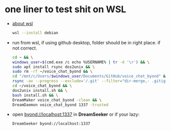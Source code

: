 # one liner to test shit on WSL

* [about wsl](https://learn.microsoft.com/en-us/windows/wsl/install)

    ```bash
    wsl --install debian
    ```

* run from wsl, if using github desktop, folder should be in right place. if not correct.

    ```bash
    cd ~ && \
    windows_user=$(cmd.exe /c echo %USERNAME% | tr -d '\r') && \
    sudo apt install rsync dos2unix && \
    sudo rm -rf ~/voice_chat_byond && \
    cd "/mnt/c/Users/$windows_user/Documents/GitHub/voice_chat_byond" && \
    rsync -av --progress --exclude='/.git' --filter="dir-merge,- .gitignore" ./ ~/voice_chat_byond/ &&\
    cd ~/voice_chat_byond && \
    dos2unix install.sh && \
    bash install.sh && \
    DreamMaker voice_chat_byond -clean && \
    DreamDaemon voice_chat_byond 1337 -trusted
    ```

* open [byond://localhost:1337](byond://localhost:1337) in **DreamSeeker** or if your lazy:

    ```bash
    DreamSeeker byond://localhost:1337
    ```

